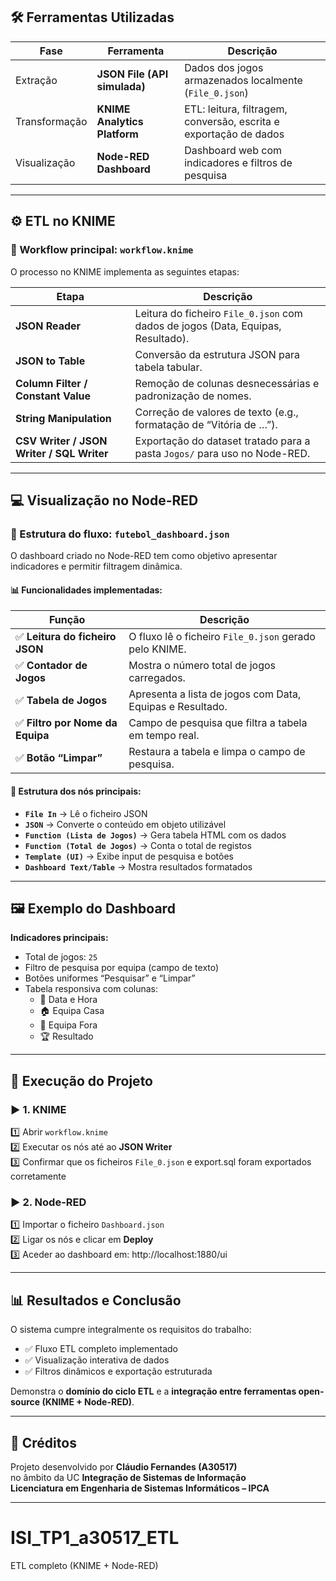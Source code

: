 ## 🛠️ Ferramentas Utilizadas

| Fase | Ferramenta | Descrição |
|------|-------------|-----------|
| Extração | **JSON File (API simulada)** | Dados dos jogos armazenados localmente (`File_0.json`) |
| Transformação | **KNIME Analytics Platform** | ETL: leitura, filtragem, conversão, escrita e exportação de dados |
| Visualização | **Node-RED Dashboard** | Dashboard web com indicadores e filtros de pesquisa |

---

## ⚙️ ETL no KNIME

### 📂 Workflow principal: `workflow.knime`

O processo no KNIME implementa as seguintes etapas:

| Etapa | Descrição |
|-------|------------|
| **JSON Reader** | Leitura do ficheiro `File_0.json` com dados de jogos (Data, Equipas, Resultado). |
| **JSON to Table** | Conversão da estrutura JSON para tabela tabular. |
| **Column Filter / Constant Value** | Remoção de colunas desnecessárias e padronização de nomes. |
| **String Manipulation** | Correção de valores de texto (e.g., formatação de “Vitória de …”). |
| **CSV Writer / JSON Writer / SQL Writer** | Exportação do dataset tratado para a pasta `Jogos/` para uso no Node-RED. |

---

## 💻 Visualização no Node-RED

### 🧱 Estrutura do fluxo: `futebol_dashboard.json`

O dashboard criado no Node-RED tem como objetivo apresentar indicadores e permitir filtragem dinâmica.

#### 📊 Funcionalidades implementadas:

| Função | Descrição |
|--------|------------|
| ✅ **Leitura do ficheiro JSON** | O fluxo lê o ficheiro `File_0.json` gerado pelo KNIME. |
| ✅ **Contador de Jogos** | Mostra o número total de jogos carregados. |
| ✅ **Tabela de Jogos** | Apresenta a lista de jogos com Data, Equipas e Resultado. |
| ✅ **Filtro por Nome da Equipa** | Campo de pesquisa que filtra a tabela em tempo real. |
| ✅ **Botão “Limpar”** | Restaura a tabela e limpa o campo de pesquisa. |

#### 🧩 Estrutura dos nós principais:
- **`File In`** → Lê o ficheiro JSON  
- **`JSON`** → Converte o conteúdo em objeto utilizável  
- **`Function (Lista de Jogos)`** → Gera tabela HTML com os dados  
- **`Function (Total de Jogos)`** → Conta o total de registos  
- **`Template (UI)`** → Exibe input de pesquisa e botões  
- **`Dashboard Text/Table`** → Mostra resultados formatados  

---

## 🖼️ Exemplo do Dashboard

**Indicadores principais:**
- Total de jogos: `25`
- Filtro de pesquisa por equipa (campo de texto)
- Botões uniformes “Pesquisar” e “Limpar”
- Tabela responsiva com colunas:
  - 📅 Data e Hora  
  - 🏠 Equipa Casa  
  - 🚩 Equipa Fora  
  - 🏆 Resultado  


---

## 🚀 Execução do Projeto

### ▶️ 1. KNIME
1️⃣ Abrir `workflow.knime`  
2️⃣ Executar os nós até ao **JSON Writer**  
3️⃣ Confirmar que os ficheiros `File_0.json` e export.sql foram exportados corretamente

### ▶️ 2. Node-RED
1️⃣ Importar o ficheiro `Dashboard.json`  
2️⃣ Ligar os nós e clicar em **Deploy**  
3️⃣ Aceder ao dashboard em: http://localhost:1880/ui

---

## 📊 Resultados e Conclusão

O sistema cumpre integralmente os requisitos do trabalho:
- ✅ Fluxo ETL completo implementado  
- ✅ Visualização interativa de dados  
- ✅ Filtros dinâmicos e exportação estruturada  

Demonstra o **domínio do ciclo ETL** e a **integração entre ferramentas open-source (KNIME + Node-RED)**.

---

## 🧾 Créditos
Projeto desenvolvido por **Cláudio Fernandes (A30517)**  
no âmbito da UC **Integração de Sistemas de Informação**  
**Licenciatura em Engenharia de Sistemas Informáticos – IPCA**

---

# ISI_TP1_a30517_ETL
ETL completo (KNIME + Node-RED)

